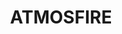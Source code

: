 ---
layout: page
title: ATMOSFIRE
description: atmospheric fire performance and event collective from berlin
img: assets/img/atmosfire.jpg
redirect: https://atmosfire.space
importance: 1
category: current
---
